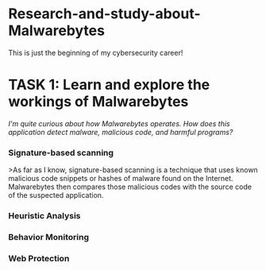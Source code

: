 # Research-and-study-about-Malwarebytes
This is just the beginning of my cybersecurity career!
<h1>TASK 1: Learn and explore the workings of Malwarebytes</h1>

*I'm quite curious about how Malwarebytes operates. How does this application detect malware, malicious code, and harmful programs?*

<h3>Signature-based scanning</h3>
<p> >As far as I know, signature-based scanning is a technique that uses known malicious code snippets or hashes of malware found on the Internet. Malwarebytes then compares those malicious codes with the source code of the suspected application.</p>
<h3>Heuristic Analysis</h3>

<h3>Behavior Monitoring</h3>

<h3>Web Protection</h3>

 
